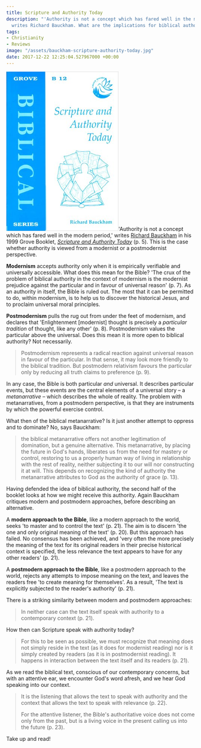 ```yaml
---
title: Scripture and Authority Today
description: "'Authority is not a concept which has fared well in the modern period,'
  writes Richard Bauckham. What are the implications for biblical authority?"
tags:
- Christianity
- Reviews
image: "/assets/bauckham-scripture-authority-today.jpg"
date: 2017-12-22 12:25:04.527967000 +00:00
---
```

[<img alt="Scripture and Authority Today, by Richard Bauckham" src="/assets/bauckham-scripture-authority-today.jpg" class="alignright" />](https://grovebooks.co.uk/products/b-12-scripture-and-authority-today "Scripture and Authority Today, by Richard Bauckham")'Authority is not a concept which has fared well in the modern period,' writes [Richard Bauckham](http://www.richardbauckham.co.uk/) in his 1999 Grove Booklet, [_Scripture and Authority Today_](https://grovebooks.co.uk/products/b-12-scripture-and-authority-today) (p. 5). This is the case whether authority is viewed from a modernist or a postmodernist perspective.

**Modernism** accepts authority only when it is empirically verifiable and universally accessible. What does this mean for the Bible? 'The crux of the problem of biblical authority in the context of modernism is the modernist prejudice against the particular and in favour of universal reason' (p. 7). As an authority in itself, the Bible is ruled out. The most that it can be permitted to do, within modernism, is to help us to discover the historical Jesus, and to proclaim universal moral principles.

**Postmodernism** pulls the rug out from under the feet of modernism, and declares that 'Enlightenment [modernist] thought is precisely a _particular tradition_ of thought, like any other' (p. 8). Postmodernism values the particular above the universal. Does this mean it is more open to biblical authority? Not necessarily.

> Postmodernism represents a radical reaction against universal reason in favour of the particular. In that sense, it may look more friendly to the biblical tradition. But postmodern relativism favours the particular only by reducing all truth claims to preference (p. 9).

In any case, the Bible is both particular _and_ universal. It describes particular events, but these events are the central elements of a universal story &ndash; a _metanarrative_ &ndash; which describes the whole of reality. The problem with metanarratives, from a postmodern perspective, is that they are instruments by which the powerful exercise control.

What then of the biblical metanarrative? Is it just another attempt to oppress and to dominate? No, says Bauckham:

> the biblical metanarrative offers not another legitimation of domination, but a genuine alternative. This metanarrative, by placing the future in God's hands, liberates us from the need for mastery or control, restoring to us a properly human way of living in relationship with the rest of reality, neither subjecting it to our will nor constructing it at will. This depends on recognizing the kind of authority the metanarrative attributes to God as the authority of grace (p. 13).

Having defended the idea of biblical authority, the second half of the booklet looks at how we might receive this authority. Again Bauckham critiques modern and postmodern approaches, before describing an alternative.

A **modern approach to the Bible**, like a modern approach to the world, seeks 'to master and to control the text' (p. 21). The aim is to discern 'the one and only original meaning of the text' (p. 20). But this approach has failed. No consensus has been achieved, and 'very often the more precisely the meaning of the text for its original readers in their precise historical context is specified, the less relevance the text appears to have for any other readers' (p. 21).

A **postmodern approach to the Bible**, like a postmodern approach to the world, rejects any attempts to impose meaning on the text, and leaves the readers free 'to create meaning for themselves'. As a result, 'The text is explicitly subjected to the reader's authority' (p. 21).

There is a striking similarity between modern and postmodern approaches:

> In neither case can the text itself speak with authority to a contemporary context (p. 21).

How then can Scripture speak with authority today?

> For this to be seen as possible, we must recognize that meaning does not simply reside in the text (as it does for modernist reading) nor is it simply created by readers (as it is in postmodernist reading). It happens in interaction between the text itself and its readers (p. 21).

As we read the biblical text, conscious of our contemporary concerns, but with an attentive ear, we encounter God's word afresh, and we hear God speaking into our context.

> It is the listening that allows the text to speak with authority and the context that allows the text to speak with relevance (p. 22).
>
> For the attentive listener, the Bible's authoritative voice does not come only from the past, but is a living voice in the present calling us into the future (p. 23).

Take up and read!

